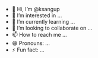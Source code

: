 - 👋 Hi, I’m @ksangup
- 👀 I’m interested in ... 
- 🌱 I’m currently learning ...
- 💞️ I’m looking to collaborate on ...
- 📫 How to reach me ...
- 😄 Pronouns: ...
- ⚡ Fun fact: ...

<!---
ksangup/ksangup is a ✨ special ✨ repository because its `README.md` (this file) appears on your GitHub profile.
You can click the Preview link to take a look at your changes.
--->
